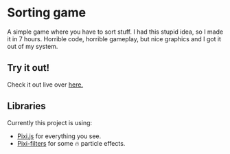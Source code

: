 # Sorting game

A simple game where you have to sort stuff. I had this stupid idea, so I made it in 7 hours. Horrible code, horrible gameplay, but nice graphics and I got it out of my system.

## Try it out!

Check it out live over [here.](https://OptionalM.github.io/SortingGame/)  

## Libraries
Currently this project is using:
* [Pixi.js](http://www.pixijs.com/) for everything you see.
* [Pixi-filters](https://github.com/pixijs/pixi-particles) for some 🔥 particle effects.
